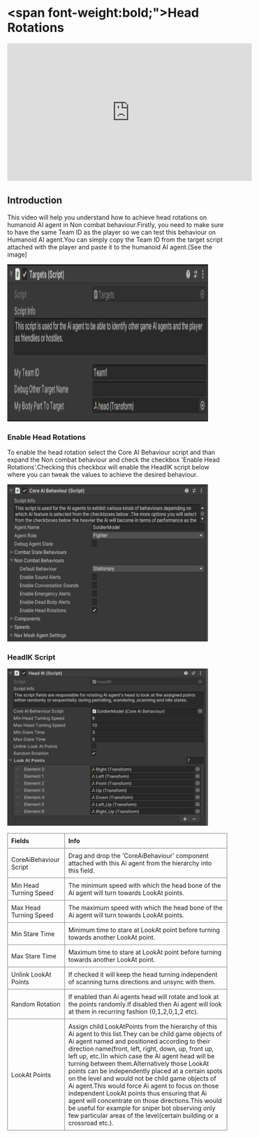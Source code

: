 # <span font-weight:bold;">Head Rotations</span>

<div class="video-container">
    <iframe width="560" height="315" src="https://www.youtube.com/embed/hVD0wtHb4UM?si=PUNwfF04UUhETk_2" title="YouTube video player" frameborder="0" allow="accelerometer; autoplay; clipboard-write; encrypted-media; gyroscope; picture-in-picture; web-share" referrerpolicy="strict-origin-when-cross-origin" allowfullscreen></iframe>
</div>

## Introduction
This video will help you understand how to achieve head rotations on humanoid AI agent in Non combat behaviour.Firstly, you need to make sure to have the same Team ID as the player
so we can test this behaviour on Humanoid AI agent.You can simply copy the Team ID from the target script attached with the player and paste it to the humanoid AI agent.[See the image]

<img src="Images/HeadIK_TargetScript.png" alt="alt text" width="460" height="360">

### Enable Head Rotations
To enable the head rotation select the Core AI Behaviour script and than expand the Non combat behaviour and check the checkbox 'Enable Head Rotations'.Checking this checkbox will
enable the HeadIK script below where you can tweak the values to achieve the desired behaviour.

<img src="Images/HeadIK_EnableHeadRotations.png" alt="alt text" width="460" height="360">

### HeadIK Script
<img src="Images/HeadIK_FullScript.png" alt="alt text" width="460" height="360">

<style>
    .custom-table {
        border-collapse: collapse;
        width: 100%;
    }
    .custom-table th, .custom-table td {
        border: 1px solid grey;
        padding: 8px;
        text-align: left;
    }
</style>

<table class="custom-table">
    <tr>
        <th>Fields</th>
        <th>Info</th>
    </tr>
    <tr>
        <td>CoreAiBehaviour Script</td>
        <td>Drag and drop the 'CoreAiBehaviour' component attached with this Ai agent from the hierarchy into this field.</td>
    </tr>
    <tr>
        <td>Min Head Turning Speed</td>
        <td>The minimum speed with which the head bone of the Ai agent will turn towards LookAt points.</td>
    </tr>
     <tr>
        <td>Max Head Turning Speed</td>
        <td>The maximum speed with which the head bone of the Ai agent will turn towards LookAt points.</td>
    </tr>
     <tr>
        <td>Min Stare Time</td>
        <td>Minimum time to stare at LookAt point before turning towards another LookAt point.</td>
    </tr>
      <tr>
        <td>Max Stare Time</td>
        <td>Maximum time to stare at LookAt point before turning towards another LookAt point.</td>
      </tr>
      <tr>
        <td>Unlink LookAt Points</td>
        <td>If checked it will keep the head turning independent of scanning turns directions and unsync with them.</td>
      </tr>
       <tr>
        <td>Random Rotation</td>
        <td>If enabled than Ai agents head will rotate and look at the points randomly.If disabled then Ai agent will look at them in recurring fashion (0,1,2,0,1,2 etc).</td>
      </tr>
     <tr>
        <td>LookAt Points</td>
        <td>Assign child LookAtPoints from the hierarchy of this Ai agent to this list.They can be child game objects of Ai agent named and positioned according to their direction name(front, left, right, down, up, front up, left up, etc.)In which case the Ai agent head will be turning between them.Alternatively those LookAt points can be independently placed at a certain spots on the level and would not be child game objects of Ai agent.This would force Ai agent to focus on those independent LookAt points thus ensuring that Ai agent will concentrate on those directions.This would be useful for example for sniper bot observing only few particular areas of the level(certain building or a crossroad etc.).</td>
      </tr> 
</table>



